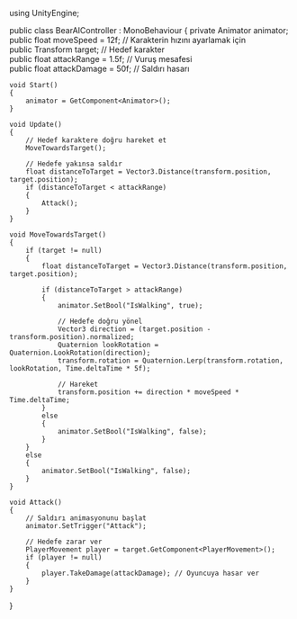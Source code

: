 using UnityEngine;

public class BearAIController : MonoBehaviour
{
    private Animator animator;
    public float moveSpeed = 12f;   // Karakterin hızını ayarlamak için  
    public Transform target;          // Hedef karakter  
    public float attackRange = 1.5f; // Vuruş mesafesi  
    public float attackDamage = 50f; // Saldırı hasarı  


    void Start()
    {
        animator = GetComponent<Animator>();
    }

    void Update()
    {
        // Hedef karaktere doğru hareket et  
        MoveTowardsTarget();

        // Hedefe yakınsa saldır  
        float distanceToTarget = Vector3.Distance(transform.position, target.position);
        if (distanceToTarget < attackRange)
        {
            Attack();
        }
    }

    void MoveTowardsTarget()
    {
        if (target != null)
        {
            float distanceToTarget = Vector3.Distance(transform.position, target.position);

            if (distanceToTarget > attackRange)
            {
                animator.SetBool("IsWalking", true);

                // Hedefe doğru yönel  
                Vector3 direction = (target.position - transform.position).normalized;
                Quaternion lookRotation = Quaternion.LookRotation(direction);
                transform.rotation = Quaternion.Lerp(transform.rotation, lookRotation, Time.deltaTime * 5f);

                // Hareket  
                transform.position += direction * moveSpeed * Time.deltaTime;
            }
            else
            {
                animator.SetBool("IsWalking", false);
            }
        }
        else
        {
            animator.SetBool("IsWalking", false);
        }
    }

    void Attack()
    {
        // Saldırı animasyonunu başlat  
        animator.SetTrigger("Attack");

        // Hedefe zarar ver  
        PlayerMovement player = target.GetComponent<PlayerMovement>();
        if (player != null)
        {
            player.TakeDamage(attackDamage); // Oyuncuya hasar ver  
        }
    }

}

